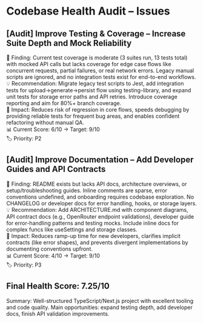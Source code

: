 # Codebase Health Audit – Issues

## [Audit] Improve Testing & Coverage – Increase Suite Depth and Mock Reliability

🧾 Finding: Current test coverage is moderate (3 suites run, 13 tests total) with mocked API calls but lacks coverage for edge case flows like concurrent requests, partial failures, or real network errors. Legacy manual scripts are ignored, and no integration tests exist for end-to-end workflows.  
💡 Recommendation: Migrate legacy test scripts to Jest, add integration tests for upload→generate→persist flow using testing-library, and expand unit tests for storage error paths and API retries. Introduce coverage reporting and aim for 80%+ branch coverage.  
🎯 Impact: Reduces risk of regression in core flows, speeds debugging by providing reliable tests for frequent bug areas, and enables confident refactoring without manual QA.  
📊 Current Score: 6/10 → Target: 9/10  
🏷️ Priority: P2

## [Audit] Improve Documentation – Add Developer Guides and API Contracts

🧾 Finding: README exists but lacks API docs, architecture overviews, or setup/troubleshooting guides. Inline comments are sparse, error conventions undefined, and onboarding requires codebase exploration. No CHANGELOG or developer docs for error handling, hooks, or storage layers.  
💡 Recommendation: Add ARCHITECTURE.md with component diagrams, API contract docs (e.g., OpenRouter endpoint validations), developer guide for error-handling patterns and testing mocks. Include inline docs for complex funcs like useSettings and storage classes.  
🎯 Impact: Reduces ramp-up time for new developers, clarifies implicit contracts (like error shapes), and prevents divergent implementations by documenting conventions upfront.  
📊 Current Score: 4/10 → Target: 9/10  
🏷️ Priority: P3

## Final Health Score: 7.25/10

Summary: Well-structured TypeScript/Next.js project with excellent tooling and code quality. Main opportunities: expand testing depth, add developer docs, finish API validation improvements.
